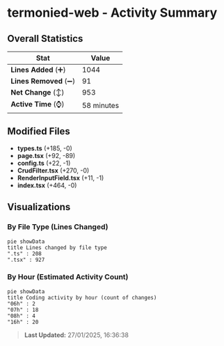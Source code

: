 # termonied-web - Activity Summary 

## Overall Statistics

| Stat                   | Value                                                             |
| ---------------------- | ----------------------------------------------------------------- |
| **Lines Added** (➕)   | 1044                                          |
| **Lines Removed** (➖) | 91                                        |
| **Net Change** (↕)    | 953                |
| **Active Time** (⌚)   | 58 minutes |


## Modified Files
- **types.ts** (+185, -0)
- **page.tsx** (+92, -89)
- **config.ts** (+22, -1)
- **CrudFilter.tsx** (+270, -0)
- **RenderInputField.tsx** (+11, -1)
- **index.tsx** (+464, -0)

## Visualizations

### By File Type (Lines Changed)

```mermaid
pie showData
title Lines changed by file type
".ts" : 208
".tsx" : 927
```

### By Hour (Estimated Activity Count)

```mermaid
pie showData
title Coding activity by hour (count of changes)
"06h" : 2
"07h" : 18
"08h" : 4
"16h" : 20
```


> **Last Updated:** 27/01/2025, 16:36:38